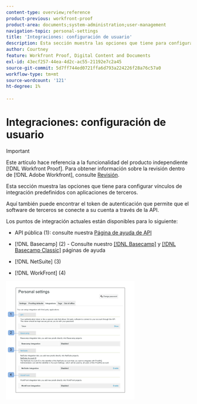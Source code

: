 ```yaml
---
content-type: overview;reference
product-previous: workfront-proof
product-area: documents;system-administration;user-management
navigation-topic: personal-settings
title: 'Integraciones: configuración de usuario'
description: Esta sección muestra las opciones que tiene para configurar vínculos de integración predefinidos con aplicaciones de terceros.
author: Courtney
feature: Workfront Proof, Digital Content and Documents
exl-id: 43ecf257-44ea-4d2c-ac55-21192e7c2a45
source-git-commit: 5d7ff744ed0721ffa6d793a224226f28a76c57a0
workflow-type: tm+mt
source-wordcount: '121'
ht-degree: 1%

---
```


# Integraciones: configuración de usuario

>[!IMPORTANT]
>
>Este artículo hace referencia a la funcionalidad del producto independiente [!DNL Workfront Proof]. Para obtener información sobre la revisión dentro de [!DNL Adobe Workfront], consulte [Revisión](../../../review-and-approve-work/proofing/proofing.md).

Esta sección muestra las opciones que tiene para configurar vínculos de integración predefinidos con aplicaciones de terceros.

Aquí también puede encontrar el token de autenticación que permite que el software de terceros se conecte a su cuenta a través de la API.

Los puntos de integración actuales están disponibles para lo siguiente:

* API pública (1): consulte nuestra [Página de ayuda de API](https://api.proofhq.com/)
* [!DNL Basecamp] (2) - Consulte nuestro [[!DNL Basecamp]](https://support.workfront.com/hc/en-us/sections/115000911927-Basecamp) y [[!DNL Basecamp Classic]](https://support.workfront.com/hc/en-us/categories/115000588707-Basecamp-Classic) páginas de ayuda

* [!DNL NetSuite] (3)
* [!DNL WorkFront] (4)

![Integrations_tab_-_Personal_Settings.png](assets/integrations-tab---personal-settings-350x323.png)
